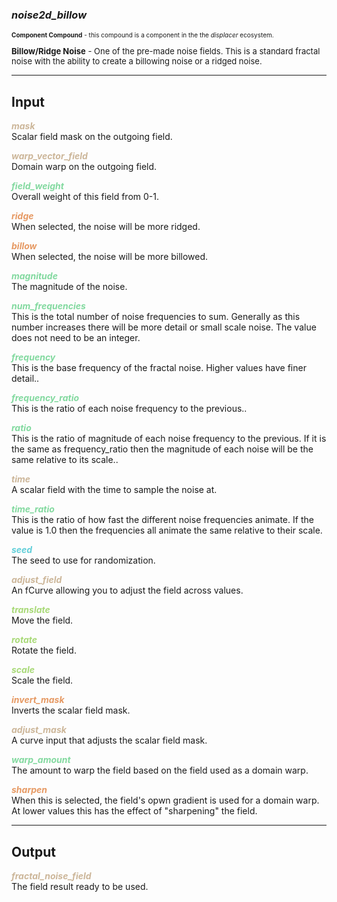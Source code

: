 ### ***noise2d_billow***
<font size = 1>**Component Compound** - this compound is a component in the the *displacer* ecosystem.<br /><br /></font>
<font size = 2>**Billow/Ridge Noise** - One of the pre-made noise fields.  This is a standard fractal noise with the ability to create a billowing noise or a ridged noise.</font><br />

***
## Input
<span style="color:#CCB699">***mask***</span>
<br />Scalar field mask on the outgoing field.

<span style="color:#CCB699">***warp_vector_field***</span>
<br />Domain warp on the outgoing field.

<span style="color:#82D99F">***field_weight***</span>
<br />Overall weight of this field from 0-1.

<span style="color:#E69963">***ridge***</span>
<br />When selected, the noise will be more ridged.

<span style="color:#E69963">***billow***</span>
<br />When selected, the noise will be more billowed.

<span style="color:#82D99F">***magnitude***</span>
<br />The magnitude of the noise.

<span style="color:#82D99F">***num_frequencies***</span>
<br />This is the total number of noise frequencies to sum. Generally as this number increases there will be more detail or small scale noise. The value does not need to be an integer.

<span style="color:#82D99F">***frequency***</span>
<br />This is the base frequency of the fractal noise. Higher values have finer detail..

<span style="color:#82D99F">***frequency_ratio***</span>
<br />This is the ratio of each noise frequency to the previous..

<span style="color:#82D99F">***ratio***</span>
<br />This is the ratio of magnitude of each noise frequency to the previous. If it is the same as frequency_ratio then the magnitude of each noise will be the same relative to its scale..

<span style="color:#CCB699">***time***</span>
<br />A scalar field with the time to sample the noise at. 

<span style="color:#82D99F">***time_ratio***</span>
<br />This is the ratio of how fast the different noise frequencies animate. If the value is 1.0 then the frequencies all animate the same relative to their scale.

<span style="color:#62CFD9">***seed***</span>
<br />The seed to use for randomization. 

<span style="color:#CCB699">***adjust_field***</span>
<br />An fCurve allowing you to adjust the field across values.

<span style="color:#A8D977">***translate***</span>
<br />Move the field.

<span style="color:#A8D977">***rotate***</span>
<br />Rotate the field.

<span style="color:#A8D977">***scale***</span>
<br />Scale the field.

<span style="color:#E69963">***invert_mask***</span>
<br />Inverts the scalar field mask.

<span style="color:#CCB699">***adjust_mask***</span>
<br />A curve input that adjusts the scalar field mask.

<span style="color:#82D99F">***warp_amount***</span>
<br />The amount to warp the field based on the field used as a domain warp.

<span style="color:#E69963">***sharpen***</span>
<br />When this is selected, the field's opwn gradient is used for a domain warp.  At lower values this has the effect of "sharpening" the field.

***
## Output
<span style="color:#CCB699">***fractal_noise_field***</span>
<br />The field result ready to be used.

